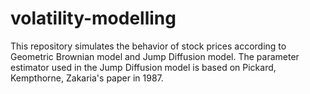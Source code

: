 # volatility-modelling
This repository simulates the behavior of stock prices according to Geometric Brownian model and Jump Diffusion model. The parameter estimator used in the Jump Diffusion model is based on Pickard, Kempthorne, Zakaria's paper in 1987.  

